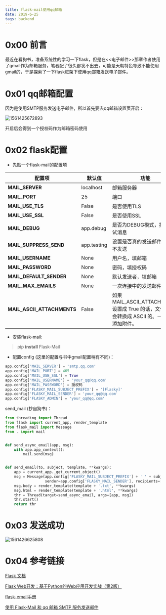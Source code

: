 ```yaml
---
title: flask-mail使用qq邮箱
date: 2019-6-25
tags: backend
---
```


# 0x00 前言

最近在看狗书，准备系统性的学习一下flask，但是在<<电子邮件>>那章作者使用了gmail作为邮箱服务，笔者配了很久都发不出去，可能是天朝特色导致不能使用gmail的，于是探索了一下flask框架下使用qq邮箱发送电子邮件。



# 0x01 qq邮箱配置

因为是使用SMTP服务发送电子邮件，所以首先要去qq邮箱设置页开启：

![1561425672893](C:\Users\User\AppData\Roaming\Typora\typora-user-images\1561425672893.png)

开启后会得到一个授权码作为邮箱密码使用



# 0x02 flask配置

- 先贴一个flask-mail的配置项

| 配置项                     | 默认值      | 功能                                                         |
| -------------------------- | ----------- | ------------------------------------------------------------ |
| **MAIL_SERVER**            | localhost   | 邮箱服务器                                                   |
| **MAIL_PORT**              | 25          | 端口                                                         |
| **MAIL_USE_TLS**           | False       | 是否使用TLS                                                  |
| **MAIL_USE_SSL**           | False       | 是否使用SSL                                                  |
| **MAIL_DEBUG**             | app.debug   | 是否为DEBUG模式，打印调试消息                                |
| **MAIL_SUPPRESS_SEND**     | app.testing | 设置是否真的发送邮件，True不发送                             |
| **MAIL_USERNAME**          | None        | 用户名，填邮箱                                               |
| **MAIL_PASSWORD**          | None        | 密码，填授权码                                               |
| **MAIL_DEFAULT_SENDER**    | None        | 默认发送者，填邮箱                                           |
| **MAIL_MAX_EMAILS**        | None        | 一次连接中的发送邮件的上限                                   |
| **MAIL_ASCII_ATTACHMENTS** | False       | 如果 MAIL_ASCII_ATTACHMENTS 设置成 True 的话，文件名将会转换成 ASCII 的。一般用于添加附件。 |

- 安装flask-mail:

> pip **install** Flask-Mail

- 配置config  (这里的配置与书中gmail配置稍有不同)：

```python
app.config['MAIL_SERVER'] = 'smtp.qq.com'
app.config['MAIL_PORT'] = 465
app.config['MAIL_USE_SSL'] = True
app.config['MAIL_USERNAME'] = 'your_qq@qq.com'
app.config['MAIL_PASSWORD'] = 授权码
app.config['FLASKY_MAIL_SUBJECT_PREFIX'] = '[Flasky]'
app.config['FLASKY_MAIL_SENDER'] = 'your_qq@qq.com'
app.config['FLASKY_ADMIN'] = 'your_qq@qq.com'
```

send_mail  (抄自狗书)：

```python
from threading import Thread
from flask import current_app, render_template
from flask_mail import Message
from . import mail


def send_async_email(app, msg):
    with app.app_context():
        mail.send(msg)


def send_email(to, subject, template, **kwargs):
    app = current_app._get_current_object()
    msg = Message(app.config['FLASKY_MAIL_SUBJECT_PREFIX'] + ' ' + subject,
                  sender=app.config['FLASKY_MAIL_SENDER'], recipients=[to])
    msg.body = render_template(template + '.txt', **kwargs)
    msg.html = render_template(template + '.html', **kwargs)
    thr = Thread(target=send_async_email, args=[app, msg])
    thr.start()
    return thr
```



# 0x03 发送成功

![1561426625808](C:\Users\User\AppData\Roaming\Typora\typora-user-images\1561426625808.png)



# 0x04 参考链接

[Flask 文档](https://dormousehole.readthedocs.io/)

[Flask Web开发：基于Python的Web应用开发实战（第2版）](https://item.jd.com/32399773056.html)

[flask-email手册](https://pythonhosted.org/Flask-Mail/)

[使用 Flask-Mail 和 qq 邮箱 SMTP 服务发送邮件](https://juejin.im/entry/594266e35c497d006bc4ae22)
